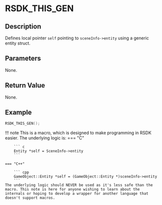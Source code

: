 # RSDK_THIS_GEN

## Description
Defines local pointer `self` pointing to `sceneInfo->entity` using a generic entity struct.

## Parameters
None.

## Return Value
None.

## Example
``` c
RSDK_THIS_GEN();
```


!!! note
    This is a macro, which is designed to make programming in RSDK easier. The underlying logic is:
    === "C"

        ``` c
        Entity *self = SceneInfo->entity
        ```

    === "C++"

        ``` cpp
        GameObject::Entity *self = (GameObject::Entity *)sceneInfo->entity
        ```
	The underlying logic should NEVER be used as it's less safe than the macro. This note is here for anyone wishing to learn about the internals or hoping to develop a wrapper for another language that doesn't support macros.